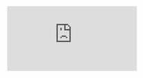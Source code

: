 
![YOLO](https://github.com/GyanPrakashkushwaha/DataScience/blob/main/Computer_Vision/CompleteLearingResources/Object%20detection%20architecture/YOLO/YoloV1.pdf)